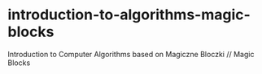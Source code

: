 # introduction-to-algorithms-magic-blocks
Introduction to Computer Algorithms based on Magiczne Bloczki // Magic Blocks
